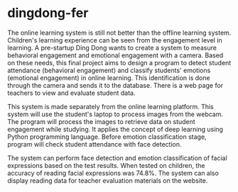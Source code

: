 # dingdong-fer

The online learning system is still not better than the offline learning system. Children's learning experience can be seen from the engagement level in learning. A pre-startup Ding Dong wants to create a system to measure behavioral engagement and emotional engagement with a camera. Based on these needs, this final project aims to design a program to detect student attendance (behavioral engagement) and classify students' emotions (emotional engagement) in online learning. This identification is done through the camera and sends it to the database. There is a web page for teachers to view and evaluate student data.

This system is made separately from the online learning platform. This system will use the student's laptop to process images from the webcam. The program will process the images to retrieve data on student engagement while studying. It applies the concept of deep learning using Python programming language. Before emotion classification stage, program will check student attendance with face detection.

The system can perform face detection and emotion classification of facial expressions based on the test results. When tested on children, the accuracy of reading facial expressions was 74.8%. The system can also display reading data for teacher evaluation materials on the website.
